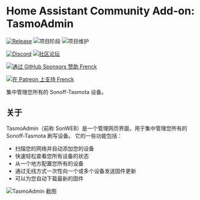 # Home Assistant Community Add-on: TasmoAdmin

[![Release][release-shield]][release] ![项目阶段][project-stage-shield] ![项目维护][maintenance-shield]

[![Discord][discord-shield]][discord] [![社区论坛][forum-shield]][forum]

[![通过 GitHub Sponsors 赞助 Frenck][github-sponsors-shield]][github-sponsors]

[![在 Patreon 上支持 Frenck][patreon-shield]][patreon]

集中管理您所有的 Sonoff-Tasmota 设备。

## 关于

TasmoAdmin（前称 SonWEB）是一个管理网页界面，用于集中管理您所有的 Sonoff-Tasmota 刷写设备。
它的一些功能包括：

- 扫描您的网络并自动添加您的设备
- 快速轻松查看您所有设备的状态
- 从一个地方配置您所有的设备
- 通过无线方式一次性向一个或多个设备发送固件更新
- 可以为您自动下载最新的固件

![TasmoAdmin 截图][screenshot]

[discord-shield]: https://img.shields.io/discord/478094546522079232.svg
[discord]: https://discord.me/hassioaddons
[forum-shield]: https://img.shields.io/badge/community-forum-brightgreen.svg
[forum]: https://community.home-assistant.io/t/home-assistant-community-add-on-tasmoadmin/54155?u=frenck
[github-sponsors-shield]: https://frenck.dev/wp-content/uploads/2019/12/github_sponsor.png
[github-sponsors]: https://github.com/sponsors/frenck
[maintenance-shield]: https://img.shields.io/maintenance/yes/2025.svg
[patreon-shield]: https://frenck.dev/wp-content/uploads/2019/12/patreon.png
[patreon]: https://www.patreon.com/frenck
[project-stage-shield]: https://img.shields.io/badge/project%20stage-experimental-yellow.svg
[release-shield]: https://img.shields.io/badge/version-v0.31.5-blue.svg
[release]: https://github.com/hassio-addons/addon-tasmoadmin/tree/v0.31.5
[screenshot]: https://github.com/hassio-addons/addon-tasmoadmin/raw/main/images/screenshot.png